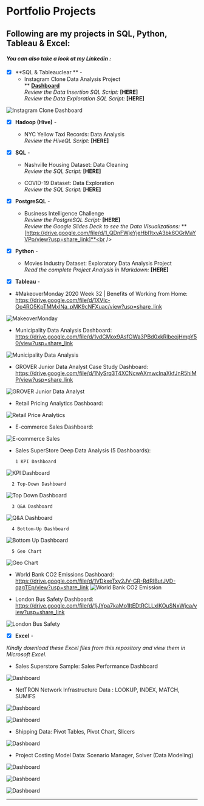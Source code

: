 # Portfolio Projects
## Following are my projects in SQL, Python, Tableau & Excel: <br />
#### *You can also take a look at my Linkedin : []()* <br />



- [x] **SQL & Tableauclear
** - 
  - Instagram Clone Data Analysis Project<br />
** **[Dashboard]( https://drive.google.com/file/d/1tEP60ZEkFdI1cEs3ujQXitXhlNtOgSQG/view?usp=share_link  )**<br />
*Review the Data Insertion SQL Script:* **[HERE]**<br />
*Review the Data Exploration SQL Script:* **[HERE]**<br />

![Instagram Clone Dashboard](visuals/InstagramCloneDashboard.png)



- [x] **Hadoop (Hive)** - 
  - NYC Yellow Taxi Records: Data Analysis <br />
*Review the HiveQL Script:* **[HERE]**<br />



- [x] **SQL** - 
  - Nashville Housing Dataset: Data Cleaning <br />
*Review the SQL Script:* **[HERE]**<br />

  - COVID-19 Dataset: Data Exploration  <br />
*Review the SQL Script:* **[HERE]**<br />



- [x] **PostgreSQL** - 
  - Business Intelligence Challenge <br />
*Review the PostgreSQL Script:* **[HERE]**<br />
*Review the Google Slides Deck to see the Data Visualizations:* **[https://drive.google.com/file/d/1_QDnFWjeYjeHbl1txvA3bk6OGrMaYVPo/view?usp=share_link]**<br />



- [x] **Python** - 
  - Movies Industry Dataset: Exploratory Data Analysis Project <br />
*Read the complete Project Analysis in Markdown:* **[HERE]**<br />



- [x] **Tableau** - 



- #MakeoverMonday 2020 Week 32 | Benefits of Working from Home: https://drive.google.com/file/d/1XVIc-Oo4RO5KpTMMxlNa_pMK9cNFXuac/view?usp=share_link

![MakeoverMonday](visuals/WorkFromHome.png)  

- Municipality Data Analysis Dashboard: https://drive.google.com/file/d/1vdCMox9AsfOWa3PBd0xkRlbeojHmpY50/view?usp=share_link

![Municipality Data Analysis](visuals/MunicipalityDataAnalysisDashboard.png)  

- GROVER Junior Data Analyst Case Study Dashboard: https://drive.google.com/file/d/1NySrq3T4XCNcwAXmwclnaXkfJnR5hiMP/view?usp=share_link

![GROVER Junior Data Analyst](visuals/GroverDataAnalystDashboard.png)  


- Retail Pricing Analytics Dashboard:

![Retail Price Analytics](visuals/RetailPricingAnalytics.png)


- E-commerce Sales Dashboard:

![E-commerce Sales](visuals/E-commerceRetail.png)


- Sales SuperStore Deep Data Analysis (5 Dashboards):
      
      1 KPI Dashboard

![KPI Dashboard](visuals/KPIDashboard.png)

      2 Top-Down Dashboard
      
![Top Down Dashboard](visuals/TopDownDashboard.png)

      3 Q&A Dashboard
      
![Q&A Dashboard](visuals/Q&ADashboard.png)

      4 Bottom-Up Dashboard
      
![Bottom Up Dashboard](visuals/BottomUpDashboard.png)

      5 Geo Chart
      
![Geo Chart](visuals/GeoChart.png)



- World Bank CO2 Emissions Dashboard: https://drive.google.com/file/d/1VDkxeTxy2JV-GR-RdRIButJVD-qagTEp/view?usp=share_link
![World Bank CO2 Emission](visuals/WorldBankCO2Emission.png)


- London Bus Safety Dashboard: https://drive.google.com/file/d/1jJYpa7kaMo1ItEDtRCLLxIKOuSNxWjca/view?usp=share_link

![London Bus Safety](visuals/LondonBusSafety.png)



- [x] **Excel** - 

*Kindly download these Excel files from this repository and view them in Microsoft Excel.*


- Sales Superstore Sample: Sales Performance Dashboard <br />

![Dashboard](visuals/excel/Dashboards.png)


- NetTRON Network Infrastructure Data : LOOKUP, INDEX, MATCH, SUMIFS <br />

![Dashboard](visuals/excel/INDEX.png)

![Dashboard](visuals/excel/LOOKUP.png)


- Shipping Data: Pivot Tables, Pivot Chart, Slicers <br />

![Dashboard](visuals/excel/PivotReports.png)


- Project Costing Model Data: Scenario Manager, Solver (Data Modeling)

![Dashboard](visuals/excel/DataModeling.png)

![Dashboard](visuals/excel/Solver.png)

![Dashboard](visuals/excel/ScenarioManager.png)

--------------------------------------------------------------------------------------------------------------------------------------------------------------------------------